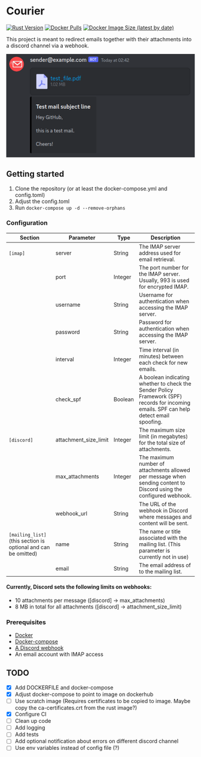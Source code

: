 # Courier

[![Rust Version](https://img.shields.io/badge/Rust-1.74.1-red.svg)](https://www.rust-lang.org/)
[![Docker Pulls](https://img.shields.io/docker/pulls/mfloto/courier.svg)](https://hub.docker.com/r/mfloto/courier)
[![Docker Image Size (latest by date)](https://img.shields.io/docker/image-size/mfloto/courier)](https://hub.docker.com/r/mfloto/courier)


This project is meant to redirect emails together with their attachments into a discord channel via a webhook.

![screenshot of a sample email in discord](./images/testmail_discord.png)

## Getting started

1. Clone the repository (or at least the docker-compose.yml and config.toml)
2. Adjust the config.toml
3. Run `docker-compose up -d --remove-orphans`

### Configuration

| Section                                                            | Parameter             | Type    | Description                                                                                                                              |
|--------------------------------------------------------------------|-----------------------|---------|------------------------------------------------------------------------------------------------------------------------------------------|
| `[imap]`                                                           | server                | String  | The IMAP server address used for email retrieval.                                                                                        |
|                                                                    | port                  | Integer | The port number for the IMAP server. Usually, 993 is used for encrypted IMAP.                                                            |
|                                                                    | username              | String  | Username for authentication when accessing the IMAP server.                                                                              |
|                                                                    | password              | String  | Password for authentication when accessing the IMAP server.                                                                              |
|                                                                    | interval              | Integer | Time interval (in minutes) between each check for new emails.                                                                            |
|                                                                    | check_spf             | Boolean | A boolean indicating whether to check the Sender Policy Framework (SPF) records for incoming emails. SPF can help detect email spoofing. |
| `[discord]`                                                        | attachment_size_limit | Integer | The maximum size limit (in megabytes) for the total size of attachments.                                                                 |
|                                                                    | max_attachments       | Integer | The maximum number of attachments allowed per message when sending content to Discord using the configured webhook.                      |
|                                                                    | webhook_url           | String  | The URL of the webhook in Discord where messages and content will be sent.                                                               |
| `[mailing_list]`<br/>(this section is optional and can be omitted) | name                  | String  | The name or title associated with the mailing list. (This parameter is currently not in use)                                             |
|                                                                    | email                 | String  | The email address of to the mailing list.                                                                                                |

#### Currently, Discord sets the following limits on webhooks:

- 10 attachments per message ([discord] -> max_attachments)
- 8 MB in total for all attachments ([discord] -> attachment_size_limit)

### Prerequisites

- [Docker](https://docs.docker.com/get-docker/)
- [Docker-compose](https://docs.docker.com/compose/install/)
- [A Discord webhook](https://support.discord.com/hc/en-us/articles/228383668-Intro-to-Webhooks)
- An email account with IMAP access

## TODO

- [x] Add DOCKERFILE and docker-compose
- [x] Adjust docker-compose to point to image on dockerhub
- [ ] Use scratch image (Requires certificates to be copied to image. Maybe copy the ca-certificates.crt from the rust image?)
- [x] Configure CI
- [ ] Clean up code
- [ ] Add logging
- [ ] Add tests
- [ ] Add optional notification about errors on different discord channel
- [ ] Use env variables instead of config file (?)
